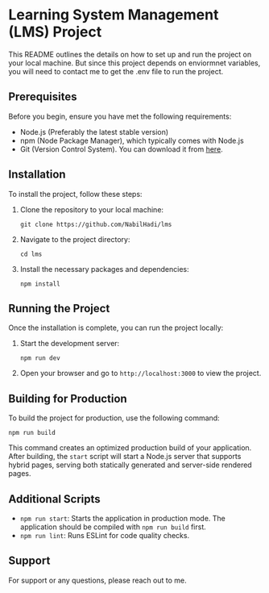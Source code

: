 # Learning System Management (LMS) Project

This README outlines the details on how to set up and run the project on your local machine. But since this project depends on enviormnet variables, you will need to contact me to get the .env file to run the project.

## Prerequisites

Before you begin, ensure you have met the following requirements:

- Node.js (Preferably the latest stable version)
- npm (Node Package Manager), which typically comes with Node.js
- Git (Version Control System). You can download it from [here](https://git-scm.com/downloads).

## Installation

To install the project, follow these steps:

1. Clone the repository to your local machine:
   ```
   git clone https://github.com/NabilHadi/lms
   ```
2. Navigate to the project directory:
   ```
   cd lms
   ```
3. Install the necessary packages and dependencies:
   ```
   npm install
   ```

## Running the Project

Once the installation is complete, you can run the project locally:

1. Start the development server:
   ```
   npm run dev
   ```
2. Open your browser and go to `http://localhost:3000` to view the project.

## Building for Production

To build the project for production, use the following command:

```
npm run build
```

This command creates an optimized production build of your application. After building, the `start` script will start a Node.js server that supports hybrid pages, serving both statically generated and server-side rendered pages.

## Additional Scripts

- `npm run start`: Starts the application in production mode. The application should be compiled with `npm run build` first.
- `npm run lint`: Runs ESLint for code quality checks.

## Support

For support or any questions, please reach out to me.
